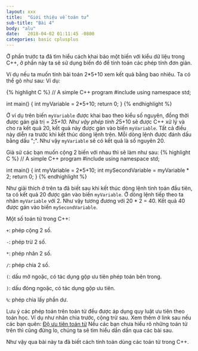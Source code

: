 ```yaml
---
layout: xxx
title:  "Giới thiệu về toán tử"
sub-title: "Bài 4"
body: "alu"
date:   2018-04-02 01:11:45 -0800
categories: basic cplusplus
---
```

<!--{% include mycomponent.html %}-->

Ở phần trước ta đã tìm hiểu cách khai báo một biến với kiểu dữ liệu trong C++, ở phần này ta sẽ sử dụng biến đó để tính toán các phép tính đơn giản.

Ví dụ nếu ta muốn tính bài toán 2*5+10 xem kết quả bằng bao nhiêu. Ta có thể gõ như sau:
Ví dụ:

{% highlight C %}
// A simple C++ program
#include <iostream>
using namespace std;

int main() 
{
  int myVariable = 2*5+10;
  return 0;
}
{% endhighlight %}

Ở ví dụ trên biến `myVariable` được khai bao theo kiểu số nguyên, đồng thời được gán giá trị = 2*5+10. Như vậy phép tính 2*5+10 sẽ được C++ xử lý và cho ra kết quả 20, kết quả này được gán vào biến `myVariable`. Tất cả điều này diễn ra trước khi kết thúc dòng lệnh trên. Mỗi dòng lệnh được đánh dấu bằng dấu ";". Như vậy `myVariable` sẽ có kết quả là số nguyên 20.

Giả sử các bạn muốn cộng 2 biến với nhau thì sẽ làm như sau:
{% highlight C %}
// A simple C++ program
#include <iostream>
using namespace std;

int main() 
{
  int myVariable = 2*5+10;
  int mySecondVariable = myVariable * 2;
  return 0;
}
{% endhighlight %}

Như giải thích ở trên ta đã biết sau khi kết thúc dòng lệnh tính toán đầu tiên, ta có kết quả 20 được gán vào biến `myVariable`. Ở dòng lệnh tiếp theo ta nhân `myVariable` với 2. Như vậy tương đương với 20 * 2 = 40. Kết quả 40 được gán vào biến `mySecondVariable`.

Một số toán tử trong C++:

`+`: phép cộng 2 số.

`-`: phép trừ 2 số.

`*`: phép nhân 2 số.

`/`: phép chia 2 số.

`(`: dấu mở ngoặc, có tác dụng gộp ưu tiên phép toán bên trong.

`)`: dấu đóng ngoặc, có tác dụng gộp ưu tiên.

`%`: phép chia lấy phần dư.

Lưu ý các phép toán trên toán tử đều được áp dụng quy luật ưu tiên theo toán học. Ví dụ như nhân chia trước, cộng trừ sau. Xem thêm ở link sau nếu các bạn quên:
[Độ ưu tiên toán tử](https://vi.wikipedia.org/wiki/%C4%90%E1%BB%99_%C6%B0u_ti%C3%AAn_c%E1%BB%A7a_to%C3%A1n_t%E1%BB%AD)
Nếu các bạn chưa hiểu rõ những toán tử trên thì cũng đừng lo, chúng ta sẽ tìm hiểu dần dần qua các bài sau.

Như vậy qua bài này ta đã biết cách tính toán dùng các toán tử trong C++.
